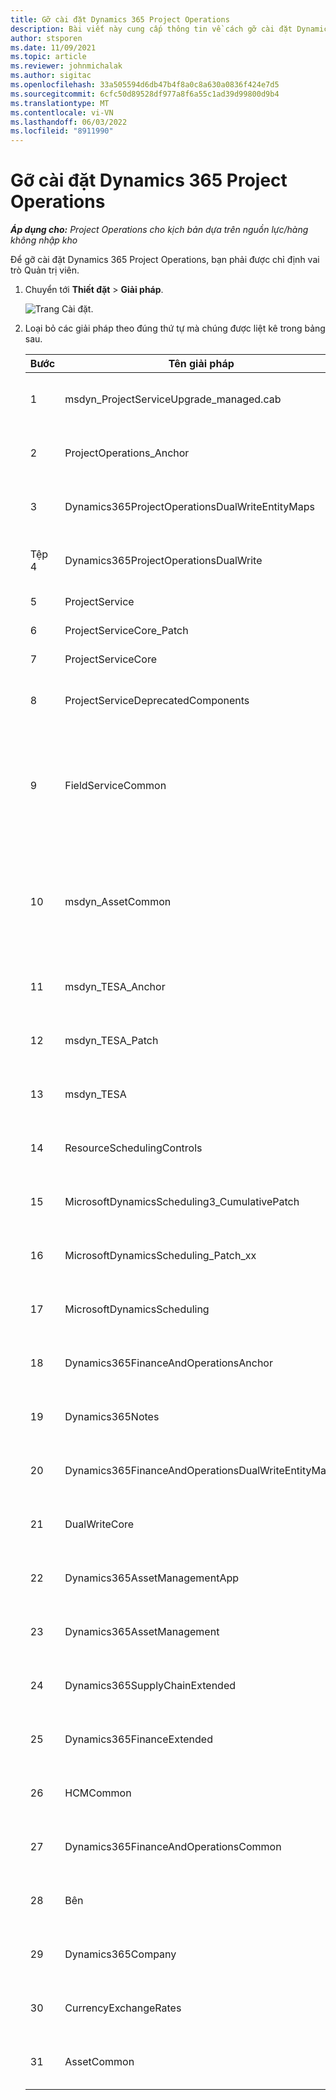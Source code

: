 ```yaml
---
title: Gỡ cài đặt Dynamics 365 Project Operations
description: Bài viết này cung cấp thông tin về cách gỡ cài đặt Dynamics 365 Project Operations.
author: stsporen
ms.date: 11/09/2021
ms.topic: article
ms.reviewer: johnmichalak
ms.author: sigitac
ms.openlocfilehash: 33a505594d6db47b4f8a0c8a630a0836f424e7d5
ms.sourcegitcommit: 6cfc50d89528df977a8f6a55c1ad39d99800d9b4
ms.translationtype: MT
ms.contentlocale: vi-VN
ms.lasthandoff: 06/03/2022
ms.locfileid: "8911990"
---
```

# <a name="uninstall-dynamics-365-project-operations"></a>Gỡ cài đặt Dynamics 365 Project Operations 

_**Áp dụng cho:** Project Operations cho kịch bản dựa trên nguồn lực/hàng không nhập kho_

Để gỡ cài đặt Dynamics 365 Project Operations, bạn phải được chỉ định vai trò Quản trị viên.

1. Chuyển tới **Thiết đặt** > **Giải pháp**.

    ![Trang Cài đặt.](./media/uninstall-proj-ops-solutions.png)
  
2. Loại bỏ các giải pháp theo đúng thứ tự mà chúng được liệt kê trong bảng sau. 

    | Bước | Tên giải pháp                                    | Ghi chú                                                                                         |
    |------|----------------------------------------------------|----------------------------------------------------------------------------------------------|
    | 1 | msdyn_ProjectServiceUpgrade_managed.cab            | Nếu không tìm thấy, hãy bỏ qua giải pháp này.                                                            |
    | 2 | ProjectOperations_Anchor                           | Nếu không tìm thấy, hãy bỏ qua giải pháp này.                                                            |
    | 3 | Dynamics365ProjectOperationsDualWriteEntityMaps    | Nếu không tìm thấy, hãy bỏ qua giải pháp này.                                                            |
    | Tệp 4 | Dynamics365ProjectOperationsDualWrite              | Nếu không tìm thấy, hãy bỏ qua giải pháp này.                                                            |
    | 5 | ProjectService                                     | Không có ghi chú bổ sung.                                                                         |
    | 6 | ProjectServiceCore_Patch                           | Không có ghi chú bổ sung.                                                                         |
    | 7 | ProjectServiceCore                                 | Không có ghi chú bổ sung.                                                                         |
    | 8 | ProjectServiceDeprecatedComponents                 | Nếu không tìm thấy, hãy bỏ qua giải pháp này.                                                            |
    | 9 | FieldServiceCommon                                 | Bắt buộc để ghi kép với Dynamics 365 Finance hoặc Dynamics 365 Supply Chain Management.   |
    | 10 | msdyn_AssetCommon                                  | Bắt buộc để ghi kép với Dynamics 365 Finance hoặc Dynamics 365 Supply Chain Management.   |
    | 11 | msdyn_TESA_Anchor                                  | Bắt buộc với Dynamics 365 Field Service.                                                     |
    | 12 | msdyn_TESA_Patch                                   | Bắt buộc với Dynamics 365 Field Service.                                                     |
    | 13 | msdyn_TESA                                         | Bắt buộc với Dynamics 365 Field Service.                                                     |
    | 14 | ResourceSchedulingControls                         | Bắt buộc với Dynamics 365 Field Service.                                                     |
    | 15 | MicrosoftDynamicsScheduling3_CumulativePatch       | Bắt buộc với Dynamics 365 Field Service.                                                     |
    | 16 | MicrosoftDynamicsScheduling_Patch_xx               | Bắt buộc với Dynamics 365 Field Service.                                                     |
    | 17 | MicrosoftDynamicsScheduling                        | Bắt buộc với Dynamics 365 Field Service.                                                     |
    | 18 | Dynamics365FinanceAndOperationsAnchor              | Nếu không tìm thấy, hãy bỏ qua giải pháp này.                                                            |
    | 19 | Dynamics365Notes                                   | Nếu không tìm thấy, hãy bỏ qua giải pháp này.                                                            |
    | 20 | Dynamics365FinanceAndOperationsDualWriteEntityMaps | Nếu không tìm thấy, hãy bỏ qua giải pháp này.                                                            |
    | 21 | DualWriteCore                                      | Nếu không tìm thấy, hãy bỏ qua giải pháp này.                                                            |
    | 22 | Dynamics365AssetManagementApp                      | Nếu không tìm thấy, hãy bỏ qua giải pháp này.                                                            |
    | 23 | Dynamics365AssetManagement                         | Nếu không tìm thấy, hãy bỏ qua giải pháp này.                                                            |
    | 24 | Dynamics365SupplyChainExtended                     | Nếu không tìm thấy, hãy bỏ qua giải pháp này.                                                            |
    | 25 | Dynamics365FinanceExtended                         | Nếu không tìm thấy, hãy bỏ qua giải pháp này.                                                            |
    | 26 | HCMCommon                                          | Nếu không tìm thấy, hãy bỏ qua giải pháp này.                                                            |
    | 27 | Dynamics365FinanceAndOperationsCommon              | Nếu không tìm thấy, hãy bỏ qua giải pháp này.                                                            |
    | 28 | Bên                                              | Nếu không tìm thấy, hãy bỏ qua giải pháp này.                                                            |
    | 29 | Dynamics365Company                                 | Nếu không tìm thấy, hãy bỏ qua giải pháp này.                                                            |
    | 30 | CurrencyExchangeRates                              | Nếu không tìm thấy, hãy bỏ qua giải pháp này.                                                            |
    | 31 | AssetCommon                                        | Nếu không tìm thấy, hãy bỏ qua giải pháp này.                                                            |
